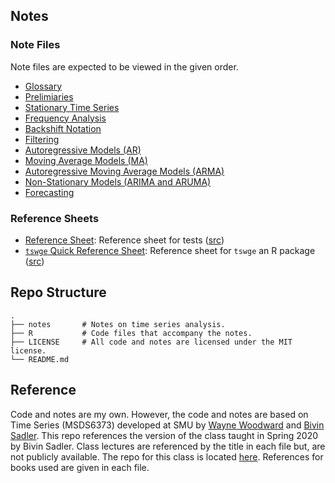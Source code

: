 ## Notes

### Note Files

Note files are expected to be viewed in the given order.

* [Glossary](./notes/glossary.ipynb)
* [Prelimiaries](./notes/preliminaries.ipynb)
* [Stationary Time Series](./notes/stationarity.ipynb)
* [Frequency Analysis](./notes/frequency_domain.ipynb)
* [Backshift Notation](./notes/backshift_operator.ipynb)
* [Filtering](./notes/filtering.ipynb)
* [Autoregressive Models (AR)](./notes/autoregressive_models.ipynb)
* [Moving Average Models (MA)](./notes/moving_average_models.ipynb)
* [Autoregressive Moving Average Models (ARMA)](./notes/arma_models.ipynb)
* [Non-Stationary Models (ARIMA and ARUMA)](./notes/arima_aruma_models.ipynb)
* [Forecasting](./notes/forecasting.ipynb)

### Reference Sheets

* [Reference Sheet](./notes/reference_sheet.pdf): Reference sheet for tests ([src](./notes/tex/reference_sheet.tex))
* [`tswge` Quick Reference Sheet](./notes/tswge_quick_reference.pdf): Reference sheet for `tswge` an R package ([src](./notes/tex/tswge_quick_reference.tex))

## Repo Structure
    .
    ├── notes       # Notes on time series analysis.
    ├── R           # Code files that accompany the notes.
    ├── LICENSE     # All code and notes are licensed under the MIT license.
    └── README.md

## Reference

Code and notes are my own.
However, the code and notes are based on Time Series (MSDS6373) developed at SMU by [Wayne Woodward](https://sites.smu.edu/des/registrar/RetiredFaculty/?a=bio&pid=101&name=Wayne%20Woodward) and [Bivin Sadler](https://www.linkedin.com/in/bivin-sadler-89825812/). 
This repo references the version of the class taught in Spring 2020 by Bivin Sadler.
Class lectures are referenced by the title in each file but, are not publicly available.
The repo for this class is located [here](https://github.com/BivinSadler/MSDS-6373-Time-Series).
References for books used are given in each file.
